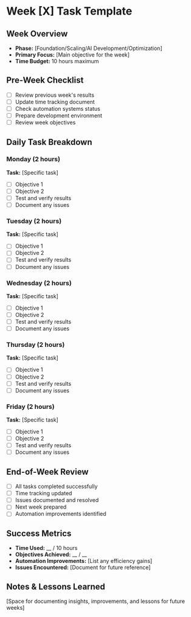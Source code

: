 # Week [X] Task Template

## Week Overview
- **Phase:** [Foundation/Scaling/AI Development/Optimization]
- **Primary Focus:** [Main objective for the week]
- **Time Budget:** 10 hours maximum

## Pre-Week Checklist
- [ ] Review previous week's results
- [ ] Update time tracking document
- [ ] Check automation systems status
- [ ] Prepare development environment
- [ ] Review week objectives

## Daily Task Breakdown

### Monday (2 hours)
**Task:** [Specific task]
- [ ] Objective 1
- [ ] Objective 2
- [ ] Test and verify results
- [ ] Document any issues

### Tuesday (2 hours) 
**Task:** [Specific task]
- [ ] Objective 1
- [ ] Objective 2
- [ ] Test and verify results
- [ ] Document any issues

### Wednesday (2 hours)
**Task:** [Specific task]
- [ ] Objective 1
- [ ] Objective 2
- [ ] Test and verify results
- [ ] Document any issues

### Thursday (2 hours)
**Task:** [Specific task]
- [ ] Objective 1
- [ ] Objective 2
- [ ] Test and verify results
- [ ] Document any issues

### Friday (2 hours)
**Task:** [Specific task]
- [ ] Objective 1
- [ ] Objective 2
- [ ] Test and verify results
- [ ] Document any issues

## End-of-Week Review
- [ ] All tasks completed successfully
- [ ] Time tracking updated
- [ ] Issues documented and resolved
- [ ] Next week prepared
- [ ] Automation improvements identified

## Success Metrics
- **Time Used:** __ / 10 hours
- **Objectives Achieved:** __ / __
- **Automation Improvements:** [List any efficiency gains]
- **Issues Encountered:** [Document for future reference]

## Notes & Lessons Learned
[Space for documenting insights, improvements, and lessons for future weeks]